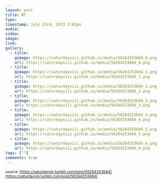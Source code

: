 ```yaml
---
layout: post
title: NT
type: 
timestamp: July 23rd, 2013 2:03pm
audio: 
video: 
image: 
link: 
gallery:
  - title: 
    gimage: https://saturdayxiii.github.io/media/56264253684_0.png
    url: https://saturdayxiii.github.io/media/56264253684_0.png
  - title: 
    gimage: https://saturdayxiii.github.io/media/56264253684_1.png
    url: https://saturdayxiii.github.io/media/56264253684_1.png
  - title: 
    gimage: https://saturdayxiii.github.io/media/56264253684_2.png
    url: https://saturdayxiii.github.io/media/56264253684_2.png
  - title: 
    gimage: https://saturdayxiii.github.io/media/56264253684_3.png
    url: https://saturdayxiii.github.io/media/56264253684_3.png
  - title: 
    gimage: https://saturdayxiii.github.io/media/56264253684_4.png
    url: https://saturdayxiii.github.io/media/56264253684_4.png
  - title: 
    gimage: https://saturdayxiii.github.io/media/56264253684_5.png
    url: https://saturdayxiii.github.io/media/56264253684_5.png
  - title: 
    gimage: https://saturdayxiii.github.io/media/56264253684_6.png
    url: https://saturdayxiii.github.io/media/56264253684_6.png
tags: [""]
comments: true
---
```


   
<small>source: [https://saturdayxiii.tumblr.com/post/56264253684](https://saturdayxiii.tumblr.com/post/56264253684)</small>